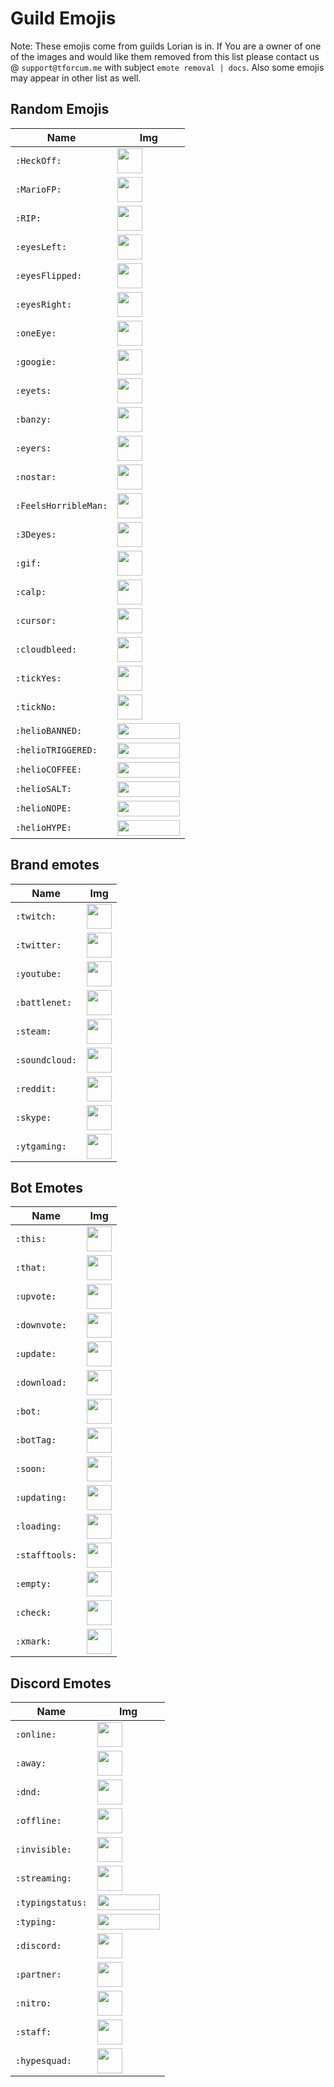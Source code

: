 # Guild Emojis

Note: These emojis come from guilds Lorian is in. If You are a owner of one of the images and would like them removed from this list please contact us @ `support@tforcum.me` with subject `emote removal | docs`.
Also some emojis may appear in other list as well.

## Random Emojis
| Name | Img |
| ---- | --- |
| `:HeckOff:` | <img src="https://cdn.discordapp.com/emojis/230064150712156161.png?v=1" width="40px" height="40px"> |
| `:MarioFP:` | <img src="https://cdn.discordapp.com/emojis/230102243951509504.png?v=1" width="40px" height="40px"> |
| `:RIP:` | <img src="https://cdn.discordapp.com/emojis/230102265808027648.png?v=1" width="40px" height="40px"> |
| `:eyesLeft:` | <img src="https://cdn.discordapp.com/emojis/230104082218483712.png?v=1" width="40px" height="40px"> |
| `:eyesFlipped:` | <img src="https://cdn.discordapp.com/emojis/230104082424004608.png?v=1" width="40px" height="40px"> |
| `:eyesRight:` | <img src="https://cdn.discordapp.com/emojis/230104083204276224.png?v=1" width="40px" height="40px"> |
| `:oneEye:` | <img src="https://cdn.discordapp.com/emojis/230106059438686209.png?v=1" width="40px" height="40px"> |
| `:googie:` | <img src="https://cdn.discordapp.com/emojis/238651137480196096.png?v=1" width="40px" height="40px"> |
| `:eyets:` | <img src="https://cdn.discordapp.com/emojis/250835126446063617.png?v=1" width="40px" height="40px"> |
| `:banzy:` | <img src="https://cdn.discordapp.com/emojis/253201291440816129.png?v=1" width="40px" height="40px"> |
| `:eyers:` | <img src="https://cdn.discordapp.com/emojis/257654299058765824.png?v=1" width="40px" height="40px"> |
| `:nostar:` | <img src="https://cdn.discordapp.com/emojis/267793455311224843.png?v=1" width="40px" height="40px"> |
| `:FeelsHorribleMan:` | <img src="https://cdn.discordapp.com/emojis/274500084996112384.png?v=1" width="40px" height="40px"> |
| `:3Deyes:` | <img src="https://cdn.discordapp.com/emojis/298003170372878346.png?v=1" width="40px" height="40px"> |
| `:gif:` | <img src="https://cdn.discordapp.com/emojis/314068430624129039.png?v=1" width="40px" height="40px"> |
| `:calp:` | <img src="https://cdn.discordapp.com/emojis/400152361647079424.png?v=1" width="40px" height="40px"> |
| `:cursor:` | <img src="https://cdn.discordapp.com/emojis/404001393360502805.gif?v=1" width="40px" height="40px"> |
| `:cloudbleed:` | <img src="https://cdn.discordapp.com/emojis/286575873887436800.png?v=1" width="40px" height="40px"> |
| `:tickYes:` | <img src="https://cdn.discordapp.com/emojis/315009125694177281.png?v=1" width="40px" height="40px"> |
| `:tickNo:` | <img src="https://cdn.discordapp.com/emojis/315009174163685377.png?v=1" width="40px" height="40px"> |
| `:helioBANNED:` | <img src="https://cdn.discordapp.com/emojis/407985614789541888.png?v=1" width="100px" height="25px"> |
| `:helioTRIGGERED:` | <img src="https://cdn.discordapp.com/emojis/407985615313960960.png?v=1" width="100px" height="25px"> |
| `:helioCOFFEE:` | <img src="https://cdn.discordapp.com/emojis/407991503227584514.png?v=1" width="100px" height="25px"> |
| `:helioSALT:` | <img src="https://cdn.discordapp.com/emojis/407991949728153603.png?v=1" width="100px" height="25px"> |
| `:helioNOPE:` | <img src="https://cdn.discordapp.com/emojis/407992926627692546.png?v=1" width="100px" height="25px"> |
| `:helioHYPE:` | <img src="https://cdn.discordapp.com/emojis/407993261848920094.png?v=1" width="100px" height="25px"> |

## Brand emotes

| Name | Img |
| ---- | --- |
| `:twitch:` | <img src="https://cdn.discordapp.com/emojis/314349922755411970.png?v=1" width="40px" height="40px"> |
| `:twitter:` | <img src="https://cdn.discordapp.com/emojis/314349922877046786.png?v=1" width="40px" height="40px"> |
| `:youtube:` | <img src="https://cdn.discordapp.com/emojis/314349922885566475.png?v=1" width="40px" height="40px"> |
| `:battlenet:` | <img src="https://cdn.discordapp.com/emojis/314349923006939136.png?v=1" width="40px" height="40px"> |
| `:steam:` | <img src="https://cdn.discordapp.com/emojis/314349923044687872.png?v=1" width="40px" height="40px"> |
| `:soundcloud:` | <img src="https://cdn.discordapp.com/emojis/314349923090825216.png?v=1" width="40px" height="40px"> |
| `:reddit:` | <img src="https://cdn.discordapp.com/emojis/314349923103670272.png?v=1" width="40px" height="40px"> |
| `:skype:` | <img src="https://cdn.discordapp.com/emojis/314349923107602432.png?v=1" width="40px" height="40px"> |
| `:ytgaming:` | <img src="https://cdn.discordapp.com/emojis/314349923132899338.png?v=1" width="40px" height="40px"> |

## Bot Emotes

| Name | Img |
| ---- | --- |
| `:this:` | <img src="https://cdn.discordapp.com/emojis/389618743694721025.png?v=1" width="40px" height="40px"> |
| `:that:` | <img src="https://cdn.discordapp.com/emojis/278595992033558529.png?v=1" width="40px" height="40px"> |
| `:upvote:` | <img src="https://cdn.discordapp.com/emojis/274492025678856192.png?v=1" width="40px" height="40px"> |
| `:downvote:` | <img src="https://cdn.discordapp.com/emojis/274492025720537088.png?v=1" width="40px" height="40px"> |
| `:update:` | <img src="https://cdn.discordapp.com/emojis/264184209617321984.png?v=1" width="40px" height="40px"> |
| `:download:` | <img src="https://cdn.discordapp.com/emojis/316264057659326464.png?v=1" width="40px" height="40px"> |
| `:bot:` | <img src="https://cdn.discordapp.com/emojis/230104938858938368.png?v=1" width="40px" height="40px"> |
| `:botTag:` | <img src="https://cdn.discordapp.com/emojis/333752092919463937.png?v=1" width="40px" height="40px"> |
| `:soon:` | <img src="https://cdn.discordapp.com/emojis/389615537090592769.png?v=1" width="40px" height="40px"> |
| `:updating:` | <img src="https://cdn.discordapp.com/emojis/403035325242540032.gif?v=1" width="40px" height="40px"> |
| `:loading:` | <img src="https://cdn.discordapp.com/emojis/393852367751086090.gif?v=1" width="40px" height="40px"> |
| `:stafftools:` | <img src="https://cdn.discordapp.com/emojis/314348604095594498.png?v=1" width="40px" height="40px"> |
| `:empty:` | <img src="https://cdn.discordapp.com/emojis/333751637556592642.png?v=1" width="40px" height="40px"> |
| `:check:` | <img src="https://cdn.discordapp.com/emojis/350861515999674388.png?v=1" width="40px" height="40px"> |
| `:xmark:` | <img src="https://cdn.discordapp.com/emojis/350861606567280641.png?v=1" width="40px" height="40px"> |

## Discord Emotes
| Name | Img |
| ---- | --- |
| `:online:` | <img src="https://cdn.discordapp.com/emojis/333751693944684544.png?v=1" width="40px" height="40px"> |
| `:away:` | <img src="https://cdn.discordapp.com/emojis/333751710730158081.png?v=1" width="40px" height="40px"> |
| `:dnd:` | <img src="https://cdn.discordapp.com/emojis/333751727281143809.png?v=1" width="40px" height="40px"> |
| `:offline:` | <img src="https://cdn.discordapp.com/emojis/333751764333363210.png?v=1" width="40px" height="40px"> |
| `:invisible:` | <img src="https://cdn.discordapp.com/emojis/333751783291617282.png?v=1" width="40px" height="40px"> |
| `:streaming:` | <img src="https://cdn.discordapp.com/emojis/333751748214915074.png?v=1" width="40px" height="40px"> |
| `:typingstatus:` | <img src="https://cdn.discordapp.com/emojis/393836741272010752.gif?v=1" width="100px" height="25px"> |
| `:typing:` | <img src="https://cdn.discordapp.com/emojis/393848431413559296.gif?v=1" width="100px" height="25px"> |
| `:discord:` | <img src="https://cdn.discordapp.com/emojis/314003252830011395.png?v=1" width="40px" height="40px"> |
| `:partner:` | <img src="https://cdn.discordapp.com/emojis/314068430556758017.png?v=1" width="40px" height="40px"> |
| `:nitro:` | <img src="https://cdn.discordapp.com/emojis/314068430611415041.png?v=1" width="40px" height="40px"> |
| `:staff:` | <img src="https://cdn.discordapp.com/emojis/314068430787706880.png?v=1" width="40px" height="40px"> |
| `:hypesquad:` | <img src="https://cdn.discordapp.com/emojis/314068430854684672.png?v=1" width="40px" height="40px"> |
